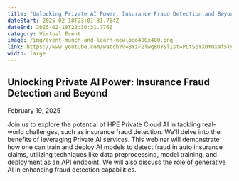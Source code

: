 ```yaml
---
title: "Unlocking Private AI Power: Insurance Fraud Detection and Beyond"
dateStart: 2025-02-18T23:01:31.764Z
dateEnd: 2025-02-19T22:30:31.776Z
category: Virtual Event
image: /img/event-munch-and-learn-newlogo400x400.png
link: https://www.youtube.com/watch?v=BYzF2Twg8UY&list=PLtS6YX0YOX4f5TyRI7jUdjm7D9H4laNlF
width: large
---
```

## Unlocking Private AI Power: Insurance Fraud Detection and Beyond

February 19, 2025

Join us to explore the potential of HPE Private Cloud AI in tackling real-world challenges, such as insurance fraud detection. We'll delve into the benefits of leveraging Private AI services. This webinar will demonstrate how one can train and deploy AI models to detect fraud in auto insurance claims, utilizing techniques like data preprocessing, model training, and deployment as an API endpoint. We will also discuss the role of generative AI in enhancing fraud detection capabilities.
